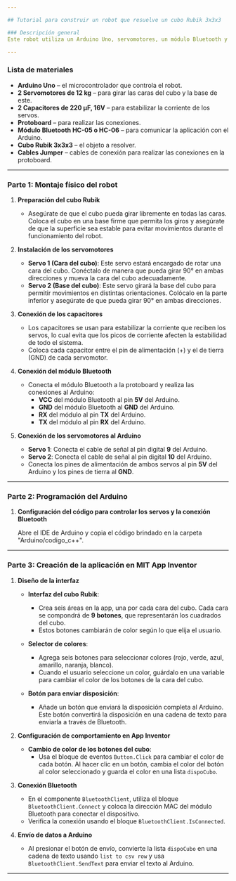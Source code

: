 ```yaml
---

## Tutorial para construir un robot que resuelve un cubo Rubik 3x3x3

### Descripción general
Este robot utiliza un Arduino Uno, servomotores, un módulo Bluetooth y una aplicación móvil para resolver un cubo Rubik. A través de la aplicación, el usuario ingresará manualmente la disposición de colores en el cubo, enviando esta disposición al Arduino para que el robot ejecute movimientos y resuelva el cubo.

---
```


### Lista de materiales

- **Arduino Uno** – el microcontrolador que controla el robot.
- **2 Servomotores de 12 kg** – para girar las caras del cubo y la base de este.
- **2 Capacitores de 220 µF, 16V** – para estabilizar la corriente de los servos.
- **Protoboard** – para realizar las conexiones.
- **Módulo Bluetooth HC-05 o HC-06** – para comunicar la aplicación con el Arduino.
- **Cubo Rubik 3x3x3** – el objeto a resolver.
- **Cables Jumper** – cables de conexión para realizar las conexiones en la protoboard.

---

### Parte 1: Montaje físico del robot

1. **Preparación del cubo Rubik**
   - Asegúrate de que el cubo pueda girar libremente en todas las caras. Coloca el cubo en una base firme que permita los giros y asegúrate de que la superficie sea estable para evitar movimientos durante el funcionamiento del robot.

2. **Instalación de los servomotores**
   - **Servo 1 (Cara del cubo)**: Este servo estará encargado de rotar una cara del cubo. Conéctalo de manera que pueda girar 90° en ambas direcciones y mueva la cara del cubo adecuadamente.
   - **Servo 2 (Base del cubo)**: Este servo girará la base del cubo para permitir movimientos en distintas orientaciones. Colócalo en la parte inferior y asegúrate de que pueda girar 90° en ambas direcciones.

3. **Conexión de los capacitores**
   - Los capacitores se usan para estabilizar la corriente que reciben los servos, lo cual evita que los picos de corriente afecten la estabilidad de todo el sistema.
   - Coloca cada capacitor entre el pin de alimentación (+) y el de tierra (GND) de cada servomotor.

4. **Conexión del módulo Bluetooth**
   - Conecta el módulo Bluetooth a la protoboard y realiza las conexiones al Arduino:
     - **VCC** del módulo Bluetooth al pin **5V** del Arduino.
     - **GND** del módulo Bluetooth al **GND** del Arduino.
     - **RX** del módulo al pin **TX** del Arduino.
     - **TX** del módulo al pin **RX** del Arduino.

5. **Conexión de los servomotores al Arduino**
   - **Servo 1**: Conecta el cable de señal al pin digital **9** del Arduino.
   - **Servo 2**: Conecta el cable de señal al pin digital **10** del Arduino.
   - Conecta los pines de alimentación de ambos servos al pin **5V** del Arduino y los pines de tierra al **GND**.

---

### Parte 2: Programación del Arduino

1. **Configuración del código para controlar los servos y la conexión Bluetooth**

   Abre el IDE de Arduino y copia el código brindado en la carpeta "Arduino/codigo_c++".
---

### Parte 3: Creación de la aplicación en MIT App Inventor

1. **Diseño de la interfaz**
   - **Interfaz del cubo Rubik**:
     - Crea seis áreas en la app, una por cada cara del cubo. Cada cara se compondrá de **9 botones**, que representarán los cuadrados del cubo.
     - Estos botones cambiarán de color según lo que elija el usuario.
   
   - **Selector de colores**:
     - Agrega seis botones para seleccionar colores (rojo, verde, azul, amarillo, naranja, blanco).
     - Cuando el usuario seleccione un color, guárdalo en una variable para cambiar el color de los botones de la cara del cubo.

   - **Botón para enviar disposición**:
     - Añade un botón que enviará la disposición completa al Arduino. Este botón convertirá la disposición en una cadena de texto para enviarla a través de Bluetooth.

2. **Configuración de comportamiento en App Inventor**
   - **Cambio de color de los botones del cubo**:
     - Usa el bloque de eventos `Button.Click` para cambiar el color de cada botón. Al hacer clic en un botón, cambia el color del botón al color seleccionado y guarda el color en una lista `dispoCubo`.

3. **Conexión Bluetooth**
   - En el componente `BluetoothClient`, utiliza el bloque `BluetoothClient.Connect` y coloca la dirección MAC del módulo Bluetooth para conectar el dispositivo.
   - Verifica la conexión usando el bloque `BluetoothClient.IsConnected`.

4. **Envío de datos a Arduino**
   - Al presionar el botón de envío, convierte la lista `dispoCubo` en una cadena de texto usando `list to csv row` y usa `BluetoothClient.SendText` para enviar el texto al Arduino.

---

